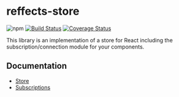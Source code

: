 # reffects-store

![npm](https://img.shields.io/npm/v/reffects-store) [![Build Status](https://travis-ci.com/trovit/reffects.svg?branch=master)](https://travis-ci.com/trovit/reffects-store) [![Coverage Status](https://coveralls.io/repos/github/trovit/reffects-store/badge.svg?branch=master)](https://coveralls.io/github/trovit/reffects-store?branch=master)

This library is an implementation of a store for React including the subscription/connection module for your components.

## Documentation

- [Store](/docs/reffects_store/store_api.md)
- [Subscriptions](/docs/reffects_store/subscriptions_api.md)
